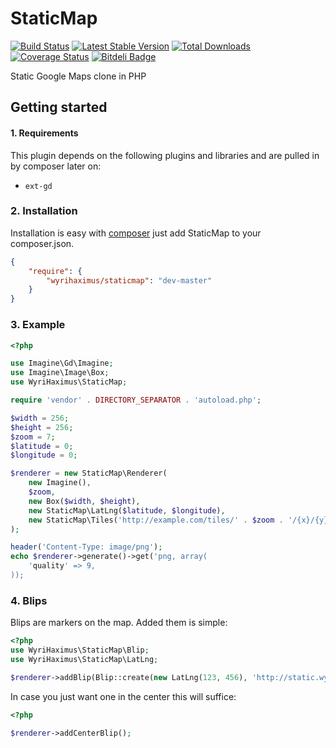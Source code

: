 StaticMap
=========

[![Build Status](https://travis-ci.org/WyriHaximus/StaticMap.png)](https://travis-ci.org/WyriHaximus/StaticMap)
[![Latest Stable Version](https://poser.pugx.org/WyriHaximus/StaticMap/v/stable.png)](https://packagist.org/packages/WyriHaximus/StaticMap)
[![Total Downloads](https://poser.pugx.org/WyriHaximus/StaticMap/downloads.png)](https://packagist.org/packages/WyriHaximus/StaticMap)
[![Coverage Status](https://coveralls.io/repos/WyriHaximus/StaticMap/badge.png)](https://coveralls.io/r/WyriHaximus/StaticMap)
[![Bitdeli Badge](https://d2weczhvl823v0.cloudfront.net/WyriHaximus/staticmap/trend.png)](https://bitdeli.com/free "Bitdeli Badge")

Static Google Maps clone in PHP

## Getting started ##

#### 1. Requirements ####

This plugin depends on the following plugins and libraries and are pulled in by composer later on:

- `ext-gd`

### 2. Installation ###

Installation is easy with [composer](http://getcomposer.org/) just add StaticMap to your composer.json.

```json
{
	"require": {
		"wyrihaximus/staticmap": "dev-master"
	}
}
```

### 3. Example ###

```php
<?php

use Imagine\Gd\Imagine;
use Imagine\Image\Box;
use WyriHaximus\StaticMap;

require 'vendor' . DIRECTORY_SEPARATOR . 'autoload.php';

$width = 256;
$height = 256;
$zoom = 7;
$latitude = 0;
$longitude = 0;

$renderer = new StaticMap\Renderer(
    new Imagine(),
    $zoom,
    new Box($width, $height),
    new StaticMap\LatLng($latitude, $longitude),
    new StaticMap\Tiles('http://example.com/tiles/' . $zoom . '/{x}/{y}.png')
);

header('Content-Type: image/png');
echo $renderer->generate()->get('png, array(
    'quality' => 9,
));
```

### 4. Blips ###

Blips are markers on the map. Added them is simple:

```php
<?php
use WyriHaximus\StaticMap\Blip;
use WyriHaximus\StaticMap\LatLng;

$renderer->addBlip(Blip::create(new LatLng(123, 456), 'http://static.wyrimaps.net/icons/blip.png'));
```

In case you just want one in the center this will suffice:

```php
<?php

$renderer->addCenterBlip();
```
